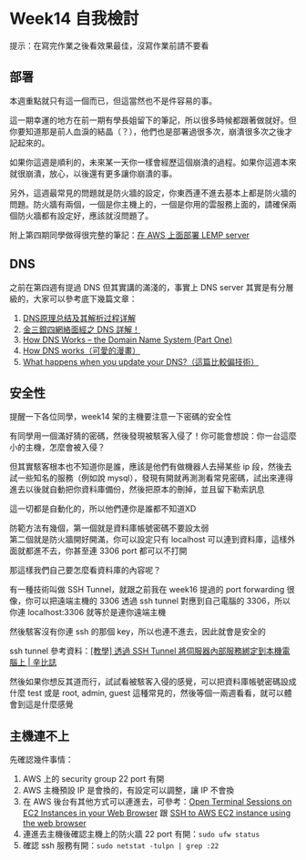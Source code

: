# Week14 自我檢討

提示：在寫完作業之後看效果最佳，沒寫作業前請不要看

## 部署

本週重點就只有這一個而已，但這當然也不是件容易的事。

這一期幸運的地方在前一期有學長姐留下的筆記，所以很多時候都跟著做就好。但你要知道那是前人血淚的結晶（？），他們也是部署過很多次，崩潰很多次之後才記起來的。

如果你這週是順利的，未來某一天你一樣會經歷這個崩潰的過程。如果你這週本來就很崩潰，放心，以後還有更多讓你崩潰的事。

另外，這週最常見的問題就是防火牆的設定，你東西連不進去基本上都是防火牆的問題。防火牆有兩個，一個是你主機上的，一個是你用的雲服務上面的，請確保兩個防火牆都有設定好，應該就沒問題了。

附上第四期同學做得很完整的筆記：[在 AWS 上面部署 LEMP server](https://github.com/Lidemy/mentor-program-4th-Lauviah0622/blob/master/homeworks/week14/hw2.md)

## DNS

之前在第四週有提過 DNS 但其實講的滿淺的，事實上 DNS server 其實是有分層級的，大家可以參考底下幾篇文章：

1. [DNS原理总结及其解析过程详解](https://blog.csdn.net/qq_32642107/article/details/102665148)
2. [金三銀四網絡面經之 DNS 詳解！](https://www.chainnews.com/zh-hant/articles/998094400229.htm)
3. [How DNS Works – the Domain Name System (Part One)](https://cloudacademy.com/blog/how-dns-works/)
4. [How DNS works（可愛的漫畫）](https://howdns.works/ep5/)
5. [What happens when you update your DNS?（這篇比較偏技術）](https://jvns.ca/blog/how-updating-dns-works/)

## 安全性

提醒一下各位同學，week14 架的主機要注意一下密碼的安全性

有同學用一個滿好猜的密碼，然後發現被駭客入侵了！你可能會想說：你一台這麼小的主機，怎麼會被入侵？

但其實駭客根本也不知道你是誰，應該是他們有做機器人去掃某些 ip 段，然後去試一些知名的服務（例如說 mysql），發現有開就再測測看常見密碼，試出來連得進去以後就自動把你資料庫備份，然後把原本的刪掉，並且留下勒索訊息

這一切都是自動化的，所以他們連你是誰都不知道XD

防範方法有幾個，第一個就是資料庫帳號密碼不要設太弱  
第二個就是防火牆開好開滿，你可以設定只有 localhost 可以連到資料庫，這樣外面就都進不去，你甚至連 3306 port 都可以不打開

那這樣我們自己要怎麼看資料庫的內容呢？

有一種技術叫做 SSH Tunnel，就跟之前我在 week16 提過的 port forwarding 很像，你可以把遠端主機的 3306 透過 ssh tunnel 對應到自己電腦的 3306，所以你連 localhost:3306 就等於是連你遠端主機

然後駭客沒有你連 ssh 的那個 key，所以也連不進去，因此就會是安全的

ssh tunnel 參考資料：[[教學] 透過 SSH Tunnel 將伺服器內部服務綁定到本機電腦上 | 辛比誌](https://xenby.com/b/269-%E6%95%99%E5%AD%B8-%E9%80%8F%E9%81%8E-ssh-tunnel-%E5%B0%87%E4%BC%BA%E6%9C%8D%E5%99%A8%E5%85%A7%E9%83%A8%E6%9C%8D%E5%8B%99%E7%B6%81%E5%AE%9A%E5%88%B0%E6%9C%AC%E6%A9%9F%E9%9B%BB%E8%85%A6%E4%B8%8A)

然後如果你想反其道而行，試試看被駭客入侵的感覺，可以把資料庫帳號密碼設成什麼 test 或是 root, admin, guest 這種常見的，然後等個一兩週看看，就可以體會到這是什麼感覺

## 主機連不上

先確認幾件事情：

1. AWS 上的 security group 22 port 有開
2. AWS 主機預設 IP 是會換的，有設定可以調整，讓 IP 不會換
3. 在 AWS 後台有其他方式可以連進去，可參考：[Open Terminal Sessions on EC2 Instances in your Web Browser](https://trevorsullivan.net/2018/10/16/open-terminal-sessions-on-ec2-instances-in-your-web-browser/) 跟 [SSH to AWS EC2 instance using the web browser](https://medium.com/@michael.niedermayr/ssh-to-aws-ec2-instance-using-the-web-browser-786bd4d2663b)
4. 連進去主機後確認主機上的防火牆 22 port 有開：`sudo ufw status`
5. 確認 ssh 服務有開：`sudo netstat -tulpn | grep :22`

